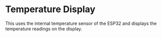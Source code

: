 Temperature Display
===================

This uses the internal temperature sensor of the ESP32 and displays the temperature readings
on the display.
